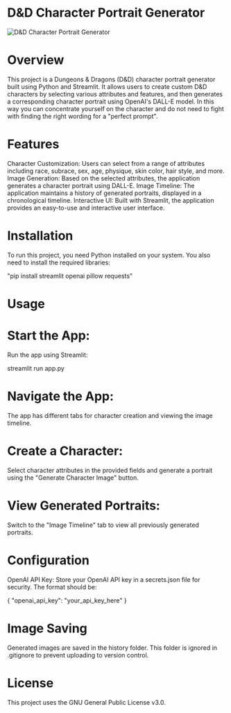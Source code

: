 # D&D Character Portrait Generator

![D&D Character Portrait Generator](images/generic/app-image.webp)

# Overview

This project is a Dungeons & Dragons (D&D) character portrait generator built using Python and Streamlit. It allows users to create custom D&D characters by selecting various attributes and features, and then generates a corresponding character portrait using OpenAI's DALL-E model. In this way you can concentrate yourself on the character and do not need to fight with finding the right wording for a "perfect prompt".

# Features

Character Customization: Users can select from a range of attributes including race, subrace, sex, age, physique, skin color, hair style, and more.
Image Generation: Based on the selected attributes, the application generates a character portrait using DALL-E.
Image Timeline: The application maintains a history of generated portraits, displayed in a chronological timeline.
Interactive UI: Built with Streamlit, the application provides an easy-to-use and interactive user interface.

# Installation

To run this project, you need Python installed on your system. You also need to install the required libraries:

"pip install streamlit openai pillow requests"

# Usage

# Start the App:

Run the app using Streamlit:

streamlit run app.py

# Navigate the App:

The app has different tabs for character creation and viewing the image timeline.

# Create a Character:

Select character attributes in the provided fields and generate a portrait using the "Generate Character Image" button.

# View Generated Portraits:

Switch to the "Image Timeline" tab to view all previously generated portraits.

# Configuration

OpenAI API Key: Store your OpenAI API key in a secrets.json file for security. The format should be:

{
"openai_api_key": "your_api_key_here"
}

# Image Saving

Generated images are saved in the history folder. This folder is ignored in .gitignore to prevent uploading to version control.

# License

This project uses the GNU General Public License v3.0.
